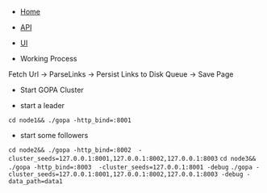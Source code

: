 * [Home](/home) 
* [API](/api)
* [UI](/ui)


*  Working Process

Fetch Url -> ParseLinks -> Persist Links to Disk Queue -> Save Page


* Start GOPA Cluster

- start a leader

` cd node1&& ./gopa -http_bind=:8001 `

- start some followers

` cd node2&& ./gopa -http_bind=:8002  -cluster_seeds=127.0.0.1:8001,127.0.0.1:8002,127.0.0.1:8003 `
` cd node3&& ./gopa -http_bind=:8003  -cluster_seeds=127.0.0.1:8001 -debug `
` ./gopa -cluster_seeds=127.0.0.1:8001,127.0.0.1:8002,127.0.0.1:8003 -debug -data_path=data1 `
